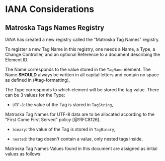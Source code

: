 # IANA Considerations

## Matroska Tags Names Registry

IANA has created a new registry called the "Matroska Tag Names"
registry.

To register a new Tag Name in this registry, one needs
a Name, a Type,
a Change Controller, and
an optional Reference to a document describing the Element ID.

The Name corresponds to the value stored in the `TagName` element.
The Name **SHOULD** always be written in all capital letters and contain no space
as defined in (#tag-formatting),

The Type corresponds to which element will be stored the tag value.
There can be 3 values for the Type:

* `UTF-8`: the value of the Tag is stored in `TagString`,

Matroska Tag Names for UTF-8 data are to be allocated according to the "First Come First Served" policy [@!RFC8126].

* `binary`: the value of the Tag is stored in `TagBinary`,

* `nested`: the tag doesn't contain a value, only nested tags inside.

Matroska Tag Names Values found in this document are assigned as initial values as follows:

